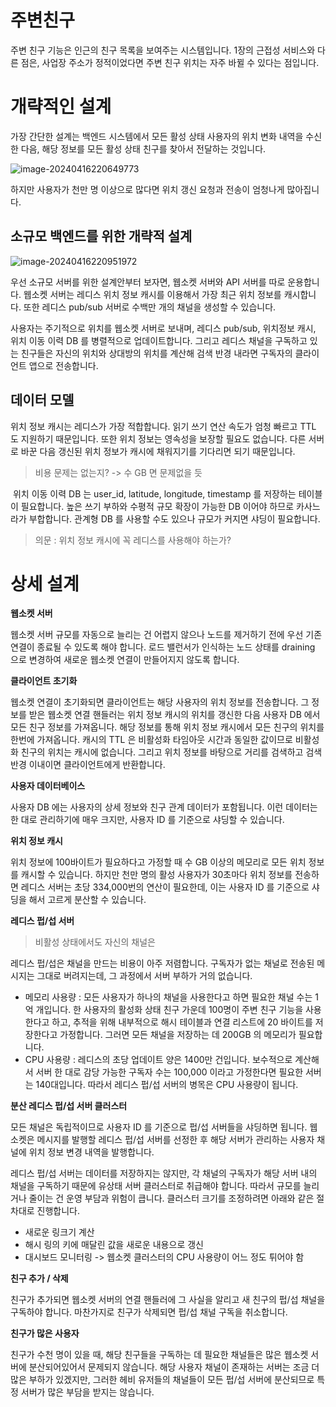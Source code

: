 # 주변친구

  주변 친구 기능은 인근의 친구 목록을 보여주는 시스템입니다. 1장의 근접성 서비스와 다른 점은, 사업장 주소가 정적이었다면 주변 친구 위치는 자주 바뀔 수 있다는 점입니다.

# 개략적인 설계

  가장 간단한 설계는 백엔드 시스템에서 모든 활성 상태 사용자의 위치 변화 내역을 수신한 다음, 해당 정보를 모든 활성 상태 친구를 찾아서 전달하는 것입니다.

![image-20240416220649773](images/2장_주변_친구/image-20240416220649773.png)

  하지만 사용자가 천만 명 이상으로 많다면 위치 갱신 요청과 전송이 엄청나게 많아집니다.

## 소규모 백엔드를 위한 개략적 설계

![image-20240416220951972](images/2장_주변_친구/image-20240416220951972.png)

  우선 소규모 서버를 위한 설계안부터 보자면, 웹소켓 서버와 API 서버를 따로 운용합니다. 웹소켓 서버는 레디스 위치 정보 캐시를 이용해서 가장 최근 위치 정보를 캐시합니다. 또한 레디스 pub/sub 서버로 수백만 개의 채널을 생성할 수 있습니다.

  사용자는 주기적으로 위치를 웹소켓 서버로 보내며, 레디스 pub/sub, 위치정보 캐시, 위치 이동 이력 DB 를 병렬적으로 업데이트합니다. 그리고 레디스 채널을 구독하고 있는 친구들은 자신의 위치와 상대방의 위치를 계산해 검색 반경 내라면 구독자의 클라이언트 앱으로 전송합니다.

## 데이터 모델

  위치 정보 캐시는 레디스가 가장 적합합니다. 읽기 쓰기 연산 속도가 엄청 빠르고 TTL 도 지원하기 때문입니다. 또한 위치 정보는 영속성을 보장할 필요도 없습니다. 다른 서버로 바꾼 다음 갱신된 위치 정보가 캐시에 채워지기를 기다리면 되기 때문입니다.

> 비용 문제는 없는지? -> 수 GB 면 문제없을 듯

​    위치 이동 이력 DB 는 user_id, latitude, longitude, timestamp 를 저장하는 테이블이 필요합니다. 높은 쓰기 부하와 수평적 규모 확장이 가능한 DB 이어야 하므로 카사느라가 부합합니다. 관계형 DB 를 사용할 수도 있으나 규모가 커지면 샤딩이 필요합니다.

> 의문 : 위치 정보 캐시에 꼭 레디스를 사용해야 하는가?

# 상세 설계

**웹소켓 서버**

  웹소켓 서버 규모를 자동으로 늘리는 건 어렵지 않으나 노드를 제거하기 전에 우선 기존 연결이 종료될 수 있도록 해야 합니다. 로드 밸런서가 인식하는 노드 상태를 draining 으로 변경하여 새로운 웹소켓 연결이 만들어지지 않도록 합니다.

**클라이언트 초기화**

  웹소켓 연결이 초기화되면 클라이언트는 해당 사용자의 위치 정보를 전송합니다. 그 정보를 받은 웹소켓 연결 핸들러는 위치 정보 캐시의 위치를 갱신한 다음 사용자 DB 에서 모든 친구 정보를 가져옵니다. 해당 정보를 통해 위치 정보 캐시에서 모든 친구의 위치를 한번에 가져옵니다. 캐시의 TTL 은 비활성화 타임아웃 시간과 동일한 값이므로 비활성화 친구의 위치는 캐시에 없습니다. 그리고 위치 정보를 바탕으로 거리를 검색하고 검색 반경 이내이면 클라이언트에게 반환합니다.

**사용자 데이터베이스** 

  사용자 DB 에는 사용자의 상세 정보와 친구 관계 데이터가 포함됩니다. 이런 데이터는 한 대로 관리하기에 매우 크지만, 사용자 ID 를 기준으로 샤딩할 수 있습니다.

**위치 정보 캐시**

  위치 정보에 100바이트가 필요하다고 가정할 때 수 GB 이상의 메모리로 모든 위치 정보를 캐시할 수 있습니다. 하지만 천만 명의 활성 사용자가 30초마다 위치 정보를 전송하면 레디스 서버는 초당 334,000번의 연산이 필요한데, 이는 사용자 ID 를 기준으로 샤딩을 해서 고르게 분산할 수 있습니다.

**레디스 펍/섭 서버**

> 비활성 상태에서도 자신의 채널은 

  레디스 펍/섭은 채널을 만드는 비용이 아주 저렴합니다. 구독자가 없는 채널로 전송된 메시지는 그대로 버려지는데, 그 과정에서 서버 부하가 거의 없습니다.

- 메모리 사용량 : 모든 사용자가 하나의 채널을 사용한다고 하면 필요한 채널 수는 1억 개입니다. 한 사용자의 활성화 상태 친구 가운데 100명이 주변 친구 기능을 사용한다고 하고, 추적을 위해 내부적으로 해시 테이블과 연결 리스트에 20 바이트를 저장한다고 가정합니다. 그러면 모든 채널을 저장하는 데 200GB 의 메모리가 필요합니다.
- CPU 사용량 : 레디스의 초당 업데이트 양은 1400만 건입니다. 보수적으로 계산해서 서버 한 대로 감당 가능한 구독자 수는 100,000 이라고 가정한다면 필요한 서버는 140대입니다. 따라서 레디스 펍/섭 서버의 병목은 CPU 사용량이 됩니다.

**분산 레디스 펍/섭 서버 클러스터**

  모든 채널은 독립적이므로 사용자 ID 를 기준으로 펍/섭 서버들을 샤딩하면 됩니다. 웹소켓은 메시지를 발행할 레디스 펍/섭 서버를 선정한 후 해당 서버가 관리하는 사용자 채널에 위치 정보 변경 내역을 발행합니다.

  레디스 펍/섭 서버는 데이터를 저장하지는 않지만, 각 채널의 구독자가 해당 서버 내의 채널을 구독하기 때문에 유상태 서버 클러스터로 취급해야 합니다. 따라서 규모를 늘리거나 줄이는 건 운영 부담과 위험이 큽니다. 클러스터 크기를 조정하려면 아래와 같은 절차대로 진행합니다.

- 새로운 링크기 계산
- 해시 링의 키에 매달린 값을 새로운 내용으로 갱신
- 대시보드 모니터링 -> 웹소켓 클러스터의 CPU 사용량이 어느 정도 튀어야 함

**친구 추가 / 삭제**

  친구가 추가되면 웹소켓 서버의 연결 핸들러에 그 사실을 알리고 새 친구의 펍/섭 채널을 구독하야 합니다. 마찬가지로 친구가 삭제되면 펍/섭 채널 구독을 취소합니다.

**친구가 많은 사용자**

  친구가 수천 명이 있을 때, 해당 친구들을 구독하는 데 필요한 채널들은 많은 웹소켓 서버에 분산되어있어서 문제되지 않습니다. 해당 사용자 채널이 존재하는 서버는 조금 더 많은 부하가 있겠지만, 그러한 헤비 유저들의 채널들이 모든 펍/섭 서버에 분산되므로 특정 서버가 많은 부담을 받지는 않습니다.







